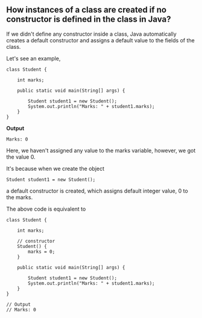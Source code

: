 ## How instances of a class are created if no constructor is defined in the class in Java?
If we didn't define any constructor inside a class, Java automatically creates a default constructor and assigns a default value to the fields of the class.

Let's see an example,

    class Student {
    
        int marks;
        
        public static void main(String[] args) {
            
            Student student1 = new Student();
            System.out.println("Marks: " + student1.marks);
        }
    }

**Output**

    Marks: 0
Here, we haven't assigned any value to the marks variable, however, we got the value 0.

It's because when we create the object

    Student student1 = new Student();
a default constructor is created, which assigns default integer value, 0 to the marks.

The above code is equivalent to

    class Student {
    
        int marks;
        
        // constructor
        Student() {
            marks = 0;
        }
        
        public static void main(String[] args) {
            
            Student student1 = new Student();
            System.out.println("Marks: " + student1.marks);
        }
    }
    
    // Output
    // Marks: 0